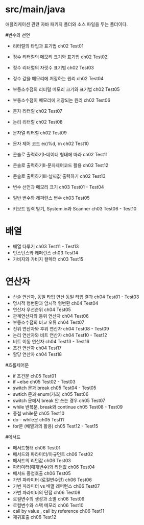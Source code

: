 # src/main/java
애플리케이션 관련 자바 패키지 폴더와 소스 파일을 두는 폴더이다.

#변수와 선언
- 리터럴의 타입과 표기법                         ch02 Test01
- 정수 리터럴의 메모리 크기와 표기법                ch02 Test02
- 정수 리터럴의 자릿수 표기법                      ch02 Test03
- 정수 값을 메모리에 저장하는 원리                  ch02 Test04
- 부동소수점의 리터럴 메모리 크기와 표기법            ch02 Test05
- 부동소수점이 메모리에 저장되는 원리                ch02 Test06
- 문자 리터럴                                  ch02 Test07
- 논리 리터럴                                  ch02 Test08
- 문자열 리터럴                                 ch02 Test09
- 문자 제어 코드 ex)%d, \n                       ch02 Test10
- 콘솔로 출력하기I-데이터 형태에 따라                ch02 Test11
- 콘솔로 출력하기II-문자제어코드 활용                ch02 Test12
- 콘솔로 출력하기III-날짜값 출력하기                ch02 Test13

- 변수 선언과 메모리 크기                        ch03 Test01 - Test04
- 일반 변수와 레퍼런스 변수                       ch03 Test05
- 키보드 입력 받기, System.in과 Scanner          ch03 Test06 - Test10

# 배열
- 배열 다루기                                  ch03 Test11 - Test13
- 인스턴스와 레퍼런스                             ch03 Test14
- 가비지와 가비지 컬렉터                          ch03 Test15

# 연산자
- 산술 연산자, 동일 타입 연산 동일 타입 결과          ch04 Test01 - Test03
- 명시적 형변환과 암시적 형변환                     ch04 Test04
- 연산자 우선순위                                ch04 Test05
- 관계연산자와 등위 연산자                         ch04 Test06
- 부동소수점의 비교 오류                           ch04 Test07
- 전위 연산자와 후위 연산자                        ch04 Test08 - Test09
- 논리 연산자와 비트 연산자                        ch04 Test10 - Test12
- 비트 이동 연산자                               ch04 Test13 - Test16
- 조건 연산자                                   ch04 Test17
- 할당 연산자                                   ch04 Test18

#흐름제어문
- if 조건문                                     ch05 Test01
- if ~else                                    ch05 Test02 - Test03
- switch 문과 break                            ch05 Test04 - Test05
- swtich 문과 enum(기초)                        ch05 Test06
- switch 문에서 break 안 쓰는 경우                ch05 Test07
- while 반복문, break와 continue                ch05 Test08 - Test09
- 중첩 while문                                  ch05 Test10  
- do - while문                                 ch05 Test11
- for문  (배열과의 활용)                          ch05 Test12 - Test15

#메서드
- 메서드형태                                      ch06 Test01
- 메서드와 파라미터/아규먼트                           ch06 Test02
- 메서드의 리턴값                                   ch06 Test03
- 파라미터(매개변수)와 리턴값                          ch06 Test04
- 메서드 중첩호출                                   ch06 Test05
- 가변 파라미터 (로컬변수란)                          ch06 Test06
- 가변 파라미터 vs 배열 레퍼런스                      ch06 Test07
- 가변 파라미터의 단점                              ch06 Test08
- 로컬변수의 생성과 소멸                             ch06 Test09
- 로컬변수와 스택 메모리                             ch06 Test10
- call by value , call by reference             ch06 Test11
- 재귀호출                                        ch06 Test12

